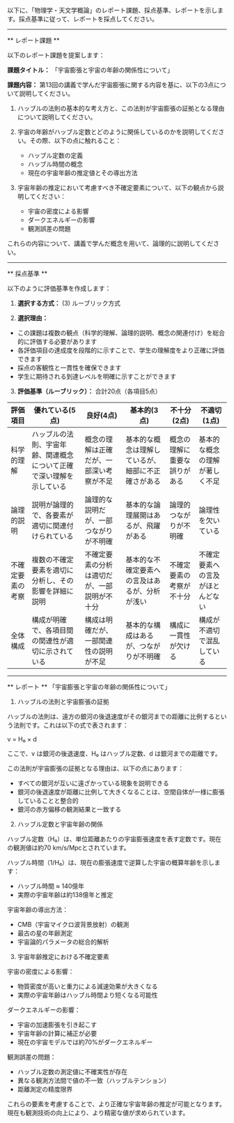 以下に、「物理学・天文学概論」のレポート課題、採点基準、レポートを示します。採点基準に従って、レポートを採点してください。

---------------------------------------
** レポート課題 **

以下のレポート課題を提案します：

**課題タイトル：**
「宇宙膨張と宇宙の年齢の関係性について」

**課題内容：**
第13回の講義で学んだ宇宙膨張に関する内容を基に、以下の3点について説明してください。

1. ハッブルの法則の基本的な考え方と、この法則が宇宙膨張の証拠となる理由について説明してください。

2. 宇宙の年齢がハッブル定数とどのように関係しているのかを説明してください。その際、以下の点に触れること：
   - ハッブル定数の定義
   - ハッブル時間の概念
   - 現在の宇宙年齢の推定値とその導出方法

3. 宇宙年齢の推定において考慮すべき不確定要素について、以下の観点から説明してください：
   - 宇宙の密度による影響
   - ダークエネルギーの影響
   - 観測誤差の問題

これらの内容について、講義で学んだ概念を用いて、論理的に説明してください。

---------------------------------------
** 採点基準 **

以下のように評価基準を作成します：

1. **選択する方式：** (3) ルーブリック方式

2. **選択理由：**
- この課題は複数の観点（科学的理解、論理的説明、概念の関連付け）を総合的に評価する必要があります
- 各評価項目の達成度を段階的に示すことで、学生の理解度をより正確に評価できます
- 採点の客観性と一貫性を確保できます
- 学生に期待される到達レベルを明確に示すことができます

3. **評価基準（ルーブリック）：**
合計20点（各項目5点）

| 評価項目 | 優れている(5点) | 良好(4点) | 基本的(3点) | 不十分(2点) | 不適切(1点) |
|---------|---------------|----------|-----------|-----------|-----------|
| 科学的理解 | ハッブルの法則、宇宙年齢、関連概念について正確で深い理解を示している | 概念の理解は正確だが、一部深い考察が不足 | 基本的な概念は理解しているが、細部に不正確さがある | 概念の理解に重要な誤りがある | 基本的な概念の理解が著しく不足 |
| 論理的説明 | 説明が論理的で、各要素が適切に関連付けられている | 論理的な説明だが、一部つながりが不明確 | 基本的な論理展開はあるが、飛躍がある | 論理的つながりが不明確 | 論理性を欠いている |
| 不確定要素の考察 | 複数の不確定要素を適切に分析し、その影響を詳細に説明 | 不確定要素の分析は適切だが、一部説明が不十分 | 基本的な不確定要素への言及はあるが、分析が浅い | 不確定要素の考察が不十分 | 不確定要素への言及がほとんどない |
| 全体構成 | 構成が明確で、各項目間の関連性が適切に示されている | 構成は明確だが、一部関連性の説明が不足 | 基本的な構成はあるが、つながりが不明確 | 構成に一貫性が欠ける | 構成が不適切で混乱している |

---------------------------------------
** レポート **
「宇宙膨張と宇宙の年齢の関係性について」

1. ハッブルの法則と宇宙膨張の証拠

ハッブルの法則は、遠方の銀河の後退速度がその銀河までの距離に比例するという法則です。これは以下の式で表されます：

v = H₀ × d

ここで、v は銀河の後退速度、H₀ はハッブル定数、d は銀河までの距離です。

この法則が宇宙膨張の証拠となる理由は、以下の点にあります：
- すべての銀河が互いに遠ざかっている現象を説明できる
- 銀河の後退速度が距離に比例して大きくなることは、空間自体が一様に膨張していることと整合的
- 銀河の赤方偏移の観測結果と一致する

2. ハッブル定数と宇宙年齢の関係

ハッブル定数（H₀）は、単位距離あたりの宇宙膨張速度を表す定数です。現在の観測値は約70 km/s/Mpcとされています。

ハッブル時間（1/H₀）は、現在の膨張速度で逆算した宇宙の概算年齢を示します：
- ハッブル時間 ≈ 140億年
- 実際の宇宙年齢は約138億年と推定

宇宙年齢の導出方法：
- CMB（宇宙マイクロ波背景放射）の観測
- 最古の星の年齢測定
- 宇宙論的パラメータの総合的解析

3. 宇宙年齢推定における不確定要素

宇宙の密度による影響：
- 物質密度が高いと重力による減速効果が大きくなる
- 実際の宇宙年齢はハッブル時間より短くなる可能性

ダークエネルギーの影響：
- 宇宙の加速膨張を引き起こす
- 宇宙年齢の計算に補正が必要
- 現在の宇宙モデルでは約70%がダークエネルギー

観測誤差の問題：
- ハッブル定数の測定値に不確実性が存在
- 異なる観測方法間で値の不一致（ハッブルテンション）
- 距離測定の精度限界

これらの要素を考慮することで、より正確な宇宙年齢の推定が可能となります。現在も観測技術の向上により、より精密な値が求められています。

